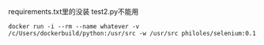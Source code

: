 requirements.txt里的没装
test2.py不能用

    docker run -i --rm --name whatever -v /c/Users/dockerbuild/python:/usr/src -w /usr/src philoles/selenium:0.1
